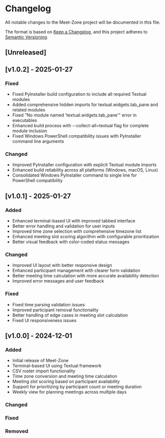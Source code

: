 # Changelog

All notable changes to the Meet-Zone project will be documented in this file.

The format is based on [Keep a Changelog](https://keepachangelog.com/en/1.0.0/),
and this project adheres to [Semantic Versioning](https://semver.org/spec/v2.0.0.html).

## [Unreleased]

## [v1.0.2] - 2025-01-27

### Fixed
- Fixed PyInstaller build configuration to include all required Textual modules
- Added comprehensive hidden imports for textual.widgets.tab_pane and related modules
- Fixed "No module named 'textual.widgets.tab_pane'" error in executables
- Enhanced build process with --collect-all=textual flag for complete module inclusion
- Fixed Windows PowerShell compatibility issues with PyInstaller command line arguments

### Changed
- Improved PyInstaller configuration with explicit Textual module imports
- Enhanced build reliability across all platforms (Windows, macOS, Linux)
- Consolidated Windows PyInstaller command to single line for PowerShell compatibility

## [v1.0.1] - 2025-01-27

### Added
- Enhanced terminal-based UI with improved tabbed interface
- Better error handling and validation for user inputs
- Improved time zone selection with comprehensive timezone list
- Enhanced meeting slot scoring algorithm with configurable prioritization
- Better visual feedback with color-coded status messages

### Changed
- Improved UI layout with better responsive design
- Enhanced participant management with clearer form validation
- Better meeting time calculation with more accurate availability detection
- Improved error messages and user feedback

### Fixed
- Fixed time parsing validation issues
- Improved participant removal functionality
- Better handling of edge cases in meeting slot calculation
- Fixed UI responsiveness issues

## [v1.0.0] - 2024-12-01

### Added
- Initial release of Meet-Zone
- Terminal-based UI using Textual framework
- CSV roster import functionality
- Time zone conversion and meeting time calculation
- Meeting slot scoring based on participant availability
- Support for prioritizing by participant count or meeting duration
- Weekly view for planning meetings across multiple days

### Changed

### Fixed

### Removed
